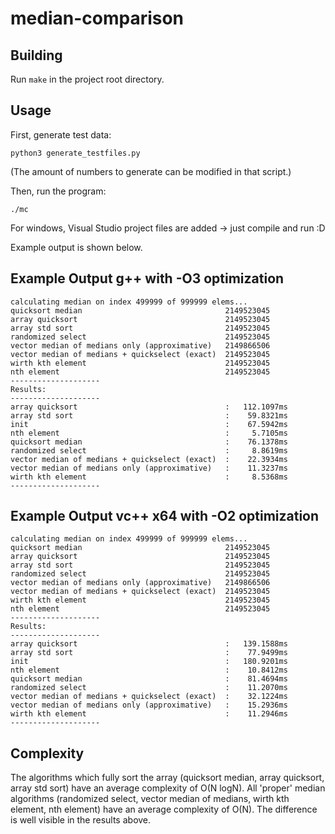# median-comparison
## Building
Run `make` in the project root directory.

## Usage
First, generate test data:

```
python3 generate_testfiles.py
```

(The amount of numbers to generate can be modified in that script.)

Then, run the program:

```
./mc
```

For windows, Visual Studio project files are added -> just compile and run :D

Example output is shown below.

## Example Output g++ with -O3 optimization
```
calculating median on index 499999 of 999999 elems...
quicksort median                                2149523045
array quicksort                                 2149523045
array std sort                                  2149523045
randomized select                               2149523045
vector median of medians only (approximative)   2149866506
vector median of medians + quickselect (exact)  2149523045
wirth kth element                               2149523045
nth element                                     2149523045
--------------------
Results: 
--------------------
array quicksort                                 :   112.1097ms
array std sort                                  :    59.8321ms
init                                            :    67.5942ms
nth element                                     :     5.7105ms
quicksort median                                :    76.1378ms
randomized select                               :     8.8619ms
vector median of medians + quickselect (exact)  :    22.3934ms
vector median of medians only (approximative)   :    11.3237ms
wirth kth element                               :     8.5368ms
--------------------
```

## Example Output vc++ x64 with -O2 optimization
```
calculating median on index 499999 of 999999 elems...
quicksort median                                2149523045
array quicksort                                 2149523045
array std sort                                  2149523045
randomized select                               2149523045
vector median of medians only (approximative)   2149866506
vector median of medians + quickselect (exact)  2149523045
wirth kth element                               2149523045
nth element                                     2149523045
--------------------
Results:
--------------------
array quicksort                                 :   139.1588ms
array std sort                                  :    77.9499ms
init                                            :   180.9201ms
nth element                                     :    10.8412ms
quicksort median                                :    81.4694ms
randomized select                               :    11.2070ms
vector median of medians + quickselect (exact)  :    32.1224ms
vector median of medians only (approximative)   :    15.2936ms
wirth kth element                               :    11.2946ms
--------------------
```

## Complexity

The algorithms which fully sort the array (quicksort median, array quicksort, array std sort) have an average complexity of O(N logN). All 'proper' median algorithms (randomized select, vector median of medians, wirth kth element, nth element) have an average complexity of O(N). The difference is well visible in the results above.
